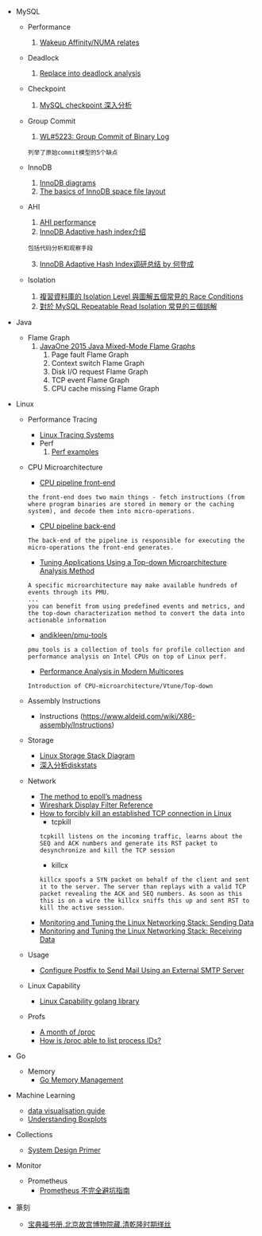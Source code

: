 - MySQL
    - Performance
        1. [Wakeup Affinity/NUMA relates](https://mp.weixin.qq.com/s/DG1v8cUjcXpa0x2uvrRytA)
    - Deadlock
        1. [Replace into deadlock analysis](https://www.kancloud.cn/taobaomysql/monthly/67177)
    - Checkpoint
        1. [MySQL checkpoint 深入分析](https://www.cnblogs.com/geaozhang/p/7341333.html)
    - Group Commit
        1. [WL#5223: Group Commit of Binary Log
](https://dev.mysql.com/worklog/task/?id=5223) 
        ```
        列举了原始commit模型的5个缺点
        ```
    - InnoDB
        1. [InnoDB diagrams](https://github.com/jeremycole/innodb_diagrams)
        2. [The basics of InnoDB space file layout](https://blog.jcole.us/2013/01/03/the-basics-of-innodb-space-file-layout/)
        
    - AHI
        1. [AHI performance](https://www.percona.com/blog/2016/04/12/is-adaptive-hash-index-in-innodb-right-for-my-workload/)
        2. [InnoDB Adaptive hash index介绍](http://mysql.taobao.org/monthly/2015/09/01/)
        ```
        包括代码分析和观察手段
        ```
        3. [InnoDB Adaptive Hash Index调研总结 by 何登成](http://hedengcheng.com/?p=458)

    - Isolation
        1. [複習資料庫的 Isolation Level 與圖解五個常見的 Race Conditions](https://medium.com/@chester.yw.chu/%E8%A4%87%E7%BF%92%E8%B3%87%E6%96%99%E5%BA%AB%E7%9A%84-isolation-level-%E8%88%87%E5%B8%B8%E8%A6%8B%E7%9A%84%E4%BA%94%E5%80%8B-race-conditions-%E5%9C%96%E8%A7%A3-16e8d472a25c)
        2. [對於 MySQL Repeatable Read Isolation 常見的三個誤解
](https://medium.com/@chester.yw.chu/%E5%B0%8D%E6%96%BC-mysql-repeatable-read-isolation-%E5%B8%B8%E8%A6%8B%E7%9A%84%E4%B8%89%E5%80%8B%E8%AA%A4%E8%A7%A3-7a9afbac65af)
- Java
    - Flame Graph
        1. [JavaOne 2015 Java Mixed-Mode Flame Graphs](https://www.slideshare.net/brendangregg/javaone-2015-java-mixedmode-flame-graphs)
            1. Page fault Flame Graph
            2. Context switch Flame Graph
            3. Disk I/O request Flame Graph
            4. TCP event Flame Graph
            5. CPU cache missing Flame Graph

- Linux
    - Performance Tracing
        - [Linux Tracing Systems](https://jvns.ca/blog/2017/07/05/linux-tracing-systems/)
        - Perf
            1. [Perf examples](http://www.brendangregg.com/perf.html)

    - CPU Microarchitecture
        - [CPU pipeline front-end](https://software.intel.com/en-us/blogs/2011/11/22/pipeline-speak-learning-more-about-intel-microarchitecture-codename-sandy-bridge)
        ```
        the front-end does two main things - fetch instructions (from where program binaries are stored in memory or the caching system), and decode them into micro-operations. 
        ```
        - [CPU pipeline back-end](https://software.intel.com/en-us/blogs/2011/12/01/pipeline-speak-part-2-the-second-part-of-the-sandy-bridge-pipeline)
        ```
        The back-end of the pipeline is responsible for executing the micro-operations the front-end generates. 
        ```
        - [Tuning Applications Using a Top-down Microarchitecture Analysis Method](https://software.intel.com/en-us/vtune-amplifier-help-tuning-applications-using-a-top-down-microarchitecture-analysis-method)
        ```
        A specific microarchitecture may make available hundreds of events through its PMU.
        ...
        you can benefit from using predefined events and metrics, and the top-down characterization method to convert the data into actionable information
        ```
        - [andikleen/pmu-tools](https://github.com/andikleen/pmu-tools)
        ```
        pmu tools is a collection of tools for profile collection and performance analysis on Intel CPUs on top of Linux perf. 
        ```
        - [Performance Analysis in Modern Multicores](http://cs.haifa.ac.il/~yosi/PARC/yasin.pdf)
        ```
        Introduction of CPU-microarchitecture/Vtune/Top-down
        ```

    - Assembly Instructions
        - Instructions (https://www.aldeid.com/wiki/X86-assembly/Instructions)
        
    - Storage
        - [Linux Storage Stack Diagram](https://www.thomas-krenn.com/en/wiki/Linux_Storage_Stack_Diagram)
        - [深入分析diskstats](http://ykrocku.github.io/blog/2014/04/11/diskstats/)
    - Network
        - [The method to epoll’s madness](https://medium.com/@copyconstruct/the-method-to-epolls-madness-d9d2d6378642)
        - [Wireshark Display Filter Reference](https://www.wireshark.org/docs/dfref/)
        - [How to forcibly kill an established TCP connection in Linux](http://rtomaszewski.blogspot.com/2012/11/how-to-forcibly-kill-established-tcp.html)
            * tcpkill
            ```
            tcpkill listens on the incoming traffic, learns about the SEQ and ACK numbers and generate its RST packet to desynchronize and kill the TCP session
            ```
            * killcx
            ```
            killcx spoofs a SYN packet on behalf of the client and sent it to the server. The server than replays with a valid TCP packet revealing the ACK and SEQ numbers. As soon as this this is on a wire the killcx sniffs this up and sent RST to kill the active session.
            ```
        - [Monitoring and Tuning the Linux Networking Stack: Sending Data](https://blog.packagecloud.io/eng/2017/02/06/monitoring-tuning-linux-networking-stack-sending-data)
        - [Monitoring and Tuning the Linux Networking Stack: Receiving Data](https://blog.packagecloud.io/eng/2016/06/22/monitoring-tuning-linux-networking-stack-receiving-data/)
        
    - Usage
        - [Configure Postfix to Send Mail Using an External SMTP Server](https://www.linode.com/docs/email/postfix/postfix-smtp-debian7/)
        
    - Linux Capability
        - [Linux Capability golang library](https://github.com/elastic/go-seccomp-bpf)
    - Profs
        - [A month of /proc](https://ops.tips/blog/a-month-of-proc/)
        - [How is /proc able to list process IDs?](https://ops.tips/blog/how-is-proc-able-to-list-pids/)
       
- Go
    - Memory
        - [Go Memory Management](https://povilasv.me/go-memory-management/)

- Machine Learning
    - [data visualisation guide](https://www.kaggle.com/learn/data-visualisation)
    - [Understanding Boxplots](https://towardsdatascience.com/understanding-boxplots-5e2df7bcbd51)

- Collections
    - [System Design Primer](https://github.com/donnemartin/system-design-primer)
    
- Monitor
    - Prometheus
        - [Prometheus 不完全避坑指南](https://aleiwu.com/post/prometheus-bp/)
   
- 篆刻
    - [宝典福书册.北京故宫博物院藏.清乾隆时期缂丝](http://b.gmzm.org/2018/%E9%87%91%E7%9F%B3%E4%B9%A6%E6%B3%95/%E5%AE%9D%E5%85%B8%E7%A6%8F%E4%B9%A6%E5%86%8C/index.asp?page=5)
